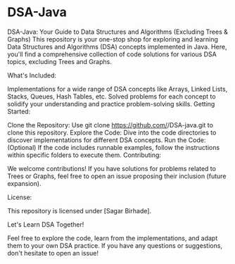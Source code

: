 # DSA-Java
DSA-Java: Your Guide to Data Structures and Algorithms (Excluding Trees & Graphs)
This repository is your one-stop shop for exploring and learning Data Structures and Algorithms (DSA) concepts implemented in Java. Here, you'll find a comprehensive collection of code solutions for various DSA topics, excluding Trees and Graphs.

What's Included:

Implementations for a wide range of DSA concepts like Arrays, Linked Lists, Stacks, Queues, Hash Tables, etc.
Solved problems for each concept to solidify your understanding and practice problem-solving skills.
Getting Started:

Clone the Repository: Use git clone https://github.com/<your-username>/DSA-java.git to clone this repository.
Explore the Code: Dive into the code directories to discover implementations for different DSA concepts.
Run the Code: (Optional) If the code includes runnable examples, follow the instructions within specific folders to execute them.
Contributing:

We welcome contributions! If you have solutions for problems related to Trees or Graphs, feel free to open an issue proposing their inclusion (future expansion).

License:

This repository is licensed under [Sagar Birhade].

Let's Learn DSA Together!

Feel free to explore the code, learn from the implementations, and adapt them to your own DSA practice. If you have any questions or suggestions, don't hesitate to open an issue!

